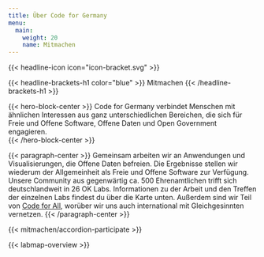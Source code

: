 ```yaml
---
title: Über Code for Germany
menu: 
  main:
    weight: 20
    name: Mitmachen
---
```



{{< headline-icon icon="icon-bracket.svg"  >}}


{{< headline-brackets-h1 color="blue"  >}}
Mitmachen
{{< /headline-brackets-h1  >}}


{{< hero-block-center  >}}
Code for Germany verbindet Menschen mit ähnlichen Interessen aus ganz unterschiedlichen Bereichen, die sich für Freie und Offene Software, Offene Daten und Open Government engagieren.  
{{< /hero-block-center  >}}



{{< paragraph-center  >}}
Gemeinsam arbeiten wir an Anwendungen und Visualisierungen, die Offene Daten befreien. Die Ergebnisse stellen wir wiederum der Allgemeinheit als Freie und Offene Software zur Verfügung. Unsere Community aus gegenwärtig ca. 500 Ehrenamtlichen trifft sich deutschlandweit in 26 OK Labs. Informationen zu der Arbeit und den Treffen der einzelnen Labs findest du über die Karte unten. Außerdem sind wir Teil von [Code for All](https://codeforall.org/), worüber wir uns auch international mit Gleichgesinnten vernetzen. 
{{< /paragraph-center  >}}


{{< mitmachen/accordion-participate >}}



{{< labmap-overview >}}
